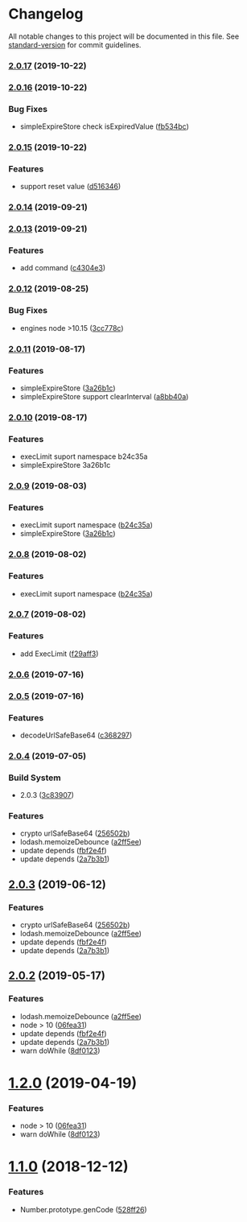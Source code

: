 # Changelog

All notable changes to this project will be documented in this file. See [standard-version](https://github.com/conventional-changelog/standard-version) for commit guidelines.

### [2.0.17](https://github.com/sqlwwx/pure-func/compare/v2.0.16...v2.0.17) (2019-10-22)

### [2.0.16](https://github.com/sqlwwx/pure-func/compare/v2.0.15...v2.0.16) (2019-10-22)


### Bug Fixes

* simpleExpireStore check isExpiredValue ([fb534bc](https://github.com/sqlwwx/pure-func/commit/fb534bc))

### [2.0.15](https://github.com/sqlwwx/pure-func/compare/v2.0.14...v2.0.15) (2019-10-22)


### Features

* support reset value ([d516346](https://github.com/sqlwwx/pure-func/commit/d516346))

### [2.0.14](https://github.com/sqlwwx/pure-func/compare/v2.0.13...v2.0.14) (2019-09-21)

### [2.0.13](https://github.com/sqlwwx/pure-func/compare/v2.0.12...v2.0.13) (2019-09-21)


### Features

* add command ([c4304e3](https://github.com/sqlwwx/pure-func/commit/c4304e3))

### [2.0.12](https://github.com/sqlwwx/pure-func/compare/v2.0.11...v2.0.12) (2019-08-25)


### Bug Fixes

* engines node >10.15 ([3cc778c](https://github.com/sqlwwx/pure-func/commit/3cc778c))

### [2.0.11](https://github.com/sqlwwx/pure-func/compare/v2.0.8...v2.0.11) (2019-08-17)


### Features

* simpleExpireStore ([3a26b1c](https://github.com/sqlwwx/pure-func/commit/3a26b1c))
* simpleExpireStore support clearInterval ([a8bb40a](https://github.com/sqlwwx/pure-func/commit/a8bb40a))

### [2.0.10](///compare/v2.0.7...v2.0.10) (2019-08-17)


### Features

* execLimit suport namespace b24c35a
* simpleExpireStore 3a26b1c

### [2.0.9](https://github.com/sqlwwx/pure-func/compare/v2.0.7...v2.0.9) (2019-08-03)


### Features

* execLimit suport namespace ([b24c35a](https://github.com/sqlwwx/pure-func/commit/b24c35a))
* simpleExpireStore ([3a26b1c](https://github.com/sqlwwx/pure-func/commit/3a26b1c))



### [2.0.8](https://github.com/sqlwwx/pure-func/compare/v2.0.7...v2.0.8) (2019-08-02)


### Features

* execLimit suport namespace ([b24c35a](https://github.com/sqlwwx/pure-func/commit/b24c35a))



### [2.0.7](https://github.com/sqlwwx/pure-func/compare/v2.0.6...v2.0.7) (2019-08-02)


### Features

* add ExecLimit ([f29aff3](https://github.com/sqlwwx/pure-func/commit/f29aff3))



### [2.0.6](https://github.com/sqlwwx/pure-func/compare/v2.0.5...v2.0.6) (2019-07-16)



### [2.0.5](https://github.com/sqlwwx/pure-func/compare/v2.0.4...v2.0.5) (2019-07-16)


### Features

* decodeUrlSafeBase64 ([c368297](https://github.com/sqlwwx/pure-func/commit/c368297))



### [2.0.4](https://github.com/sqlwwx/pure-func/compare/v1.2.0...v2.0.4) (2019-07-05)


### Build System

* 2.0.3 ([3c83907](https://github.com/sqlwwx/pure-func/commit/3c83907))


### Features

* crypto urlSafeBase64 ([256502b](https://github.com/sqlwwx/pure-func/commit/256502b))
* lodash.memoizeDebounce ([a2ff5ee](https://github.com/sqlwwx/pure-func/commit/a2ff5ee))
* update depends ([fbf2e4f](https://github.com/sqlwwx/pure-func/commit/fbf2e4f))
* update depends ([2a7b3b1](https://github.com/sqlwwx/pure-func/commit/2a7b3b1))



## [2.0.3](https://github.com/sqlwwx/pure-func/compare/v1.2.0...v2.0.3) (2019-06-12)


### Features

* crypto urlSafeBase64 ([256502b](https://github.com/sqlwwx/pure-func/commit/256502b))
* lodash.memoizeDebounce ([a2ff5ee](https://github.com/sqlwwx/pure-func/commit/a2ff5ee))
* update depends ([fbf2e4f](https://github.com/sqlwwx/pure-func/commit/fbf2e4f))
* update depends ([2a7b3b1](https://github.com/sqlwwx/pure-func/commit/2a7b3b1))



## [2.0.2](https://github.com/sqlwwx/pure-func/compare/v1.1.0...v2.0.2) (2019-05-17)


### Features

* lodash.memoizeDebounce ([a2ff5ee](https://github.com/sqlwwx/pure-func/commit/a2ff5ee))
* node > 10 ([06fea31](https://github.com/sqlwwx/pure-func/commit/06fea31))
* update depends ([fbf2e4f](https://github.com/sqlwwx/pure-func/commit/fbf2e4f))
* update depends ([2a7b3b1](https://github.com/sqlwwx/pure-func/commit/2a7b3b1))
* warn doWhile ([8df0123](https://github.com/sqlwwx/pure-func/commit/8df0123))



# [1.2.0](https://github.com/sqlwwx/pure-func/compare/v1.1.0...v1.2.0) (2019-04-19)


### Features

* node > 10 ([06fea31](https://github.com/sqlwwx/pure-func/commit/06fea31))
* warn doWhile ([8df0123](https://github.com/sqlwwx/pure-func/commit/8df0123))



<a name="1.1.0"></a>
# [1.1.0](https://github.com/sqlwwx/pure-func/compare/v1.0.15...v1.1.0) (2018-12-12)


### Features

* Number.prototype.genCode ([528ff26](https://github.com/sqlwwx/pure-func/commit/528ff26))
